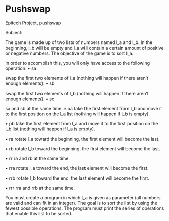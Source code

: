 # Pushswap
Epitech Project, pushswap

Subject:

The game is made up of two lists of numbers named l_a and l_b. In the beginning, l_b will be empty and l_a will contain a certain amount of positive or negative numbers. The objective of the game is to sort l_a.

In order to accomplish this, you will only have access to the following operation: • sa

swap the first two elements of l_a (nothing will happen if there aren’t enough elements). • sb

swap the first two elements of l_b (nothing will happen if there aren’t enough elements). • sc

sa and sb at the same time. • pa take the first element from l_b and move it to the first position on the l_a list (nothing will happen if l_b is empty).

• pb take the first element from l_a and move it to the first position on the l_b list (nothing will happen if l_a is empty).

• ra rotate l_a toward the beginning, the first element will become the last.

• rb rotate l_b toward the beginning, the first element will become the last.

• rr ra and rb at the same time.

• rra rotate l_a toward the end, the last element will become the first.

• rrb rotate l_b toward the end, the last element will become the first.

• rrr rra and rrb at the same time.

You must create a program in which l_a is given as parameter (all numbers are valid and can fit in an integer). The goal is to sort the list by using the fewest possible operations. The program must print the series of operations that enable this list to be sorted.